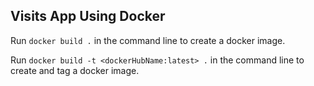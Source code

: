 ## Visits App Using Docker

Run `docker build .` in the command line to create a docker image.

<!-- `docker build -t hermaze:latest .` -->
Run `docker build -t <dockerHubName:latest> .` in the command line to create and tag a docker image.

